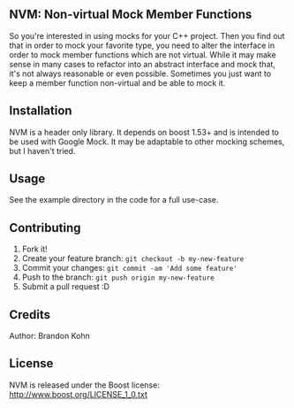 ## NVM: Non-virtual Mock Member Functions

So you're interested in using mocks for your C++ project. Then you find out that in order to mock your favorite type, you need to alter the interface in order to mock member functions which are not virtual. While it may make sense in many cases to refactor into an abstract interface and mock that, it's not always reasonable or even possible. Sometimes you just want to keep a member function non-virtual and be able to mock it.

## Installation

NVM is a header only library. It depends on boost 1.53+ and is intended to be used with Google Mock. It may be adaptable to other mocking schemes, but I haven't tried.

## Usage

See the example directory in the code for a full use-case.

## Contributing

1. Fork it!
2. Create your feature branch: `git checkout -b my-new-feature`
3. Commit your changes: `git commit -am 'Add some feature'`
4. Push to the branch: `git push origin my-new-feature`
5. Submit a pull request :D

## Credits

Author: Brandon Kohn

## License

NVM is released under the Boost license: http://www.boost.org/LICENSE_1_0.txt
